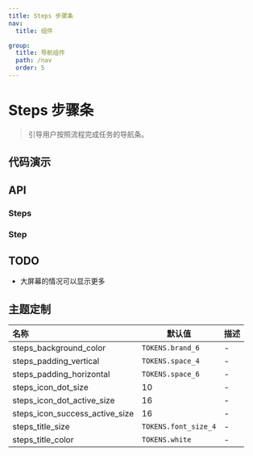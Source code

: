 ```yaml
---
title: Steps 步骤条
nav:
  title: 组件

group:
  title: 导航组件
  path: /nav
  order: 5
---
```


# Steps 步骤条

> 引导用户按照流程完成任务的导航条。

## 代码演示

<code src="./__fixtures__/basic.tsx"></code>

## API

### Steps

### Step

## TODO

- 大屏幕的情况可以显示更多

## 主题定制

| 名称                           | 默认值               | 描述 |
| :----------------------------- | -------------------- | ---- |
| steps_background_color         | `TOKENS.brand_6`     | -    |
| steps_padding_vertical         | `TOKENS.space_4`     | -    |
| steps_padding_horizontal       | `TOKENS.space_6`     | -    |
| steps_icon_dot_size            | 10                   | -    |
| steps_icon_dot_active_size     | 16                   | -    |
| steps_icon_success_active_size | 16                   | -    |
| steps_title_size               | `TOKENS.font_size_4` | -    |
| steps_title_color              | `TOKENS.white`       | -    |
